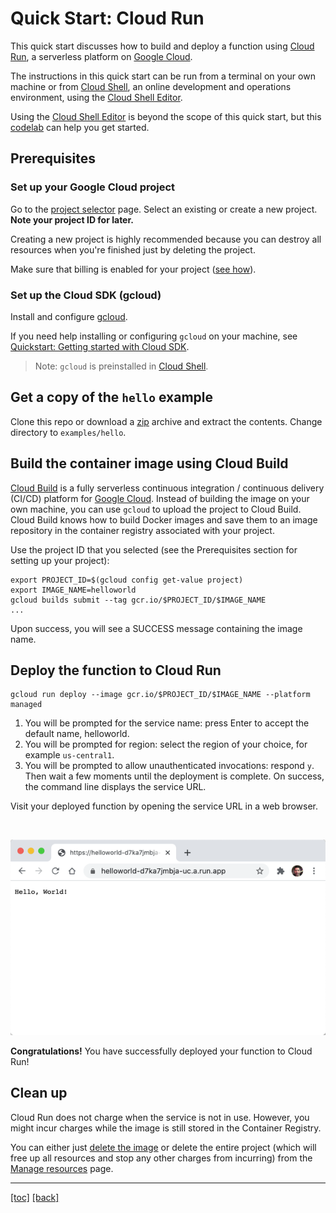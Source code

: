 # Quick Start: Cloud Run

This quick start discusses how to build and deploy a function using
[Cloud Run], a serverless platform on [Google Cloud].

The instructions in this quick start can be run from a terminal on your own
machine or from [Cloud Shell], an online development and operations environment,
using the [Cloud Shell Editor].

Using the [Cloud Shell Editor] is beyond the scope of this quick start, but
this [codelab] can help you get started.

## Prerequisites

### Set up your Google Cloud project

Go to the [project selector] page. Select an existing or create a new
project. **Note your project ID for later.**

Creating a new project is highly recommended because you can destroy all
resources when you're finished just by deleting the project.

Make sure that billing is enabled for your project ([see how]).

### Set up the Cloud SDK (gcloud)

Install and configure [gcloud].

If you need help installing or configuring `gcloud` on your machine, see
[Quickstart: Getting started with Cloud SDK][quickstart].

> Note: `gcloud` is preinstalled in [Cloud Shell].

## Get a copy of the `hello` example

Clone this repo or download a [zip] archive and extract the contents. Change
directory to `examples/hello`.

## Build the container image using Cloud Build

[Cloud Build] is a fully serverless continuous integration / continuous delivery
(CI/CD) platform for [Google Cloud]. Instead of building the image on your own
machine, you can use `gcloud` to upload the project to Cloud Build. Cloud Build
knows how to build Docker images and save them to an image repository in the
container registry associated with your project.

Use the project ID that you selected (see the Prerequisites section for setting
up your project):

```shell
export PROJECT_ID=$(gcloud config get-value project)
export IMAGE_NAME=helloworld
gcloud builds submit --tag gcr.io/$PROJECT_ID/$IMAGE_NAME
...
```

Upon success, you will see a SUCCESS message containing the image name.

## Deploy the function to Cloud Run

```shell
gcloud run deploy --image gcr.io/$PROJECT_ID/$IMAGE_NAME --platform managed
```

1. You will be prompted for the service name: press Enter to accept the default
   name, helloworld.
1. You will be prompted for region: select the region of your choice, for
   example `us-central1`.
1. You will be prompted to allow unauthenticated invocations: respond `y`. Then
   wait a few moments until the deployment is complete. On success, the command
   line displays the service URL.

Visit your deployed function by opening the service URL in a web browser.

<br>

![img.png](assets/helloworld-browser.png)

**Congratulations!** You have successfully deployed your function to Cloud Run!

## Clean up

Cloud Run does not charge when the service is not in use. However, you might
incur charges while the image is still stored in the Container Registry.

You can either just [delete the image] or delete the entire project (which will
free up all resources and stop any other charges from incurring) from
the [Manage resources] page.

---
[[toc]](../README.md) [[back]](02-quick-start-docker.md)

[Cloud Build]: https://cloud.google.com/cloud-build

[Cloud Run]: https://cloud.google.com/run

[Cloud Shell]: https://cloud.google.com/shell

[Cloud Shell Editor]: https://shell.cloud.google.com/?show=ide&environment_deployment=ide

[codelab]: https://codelabs.developers.google.com/codelabs/cloud-shell

[delete the image]: https://cloud.google.com/container-registry/docs/managing#deleting_images

[gcloud]: https://cloud.google.com/sdk/docs/install

[Google Cloud]: https://cloud.google.com/gcp

[incur charges]: https://cloud.google.com/container-registry/pricing

[Manage resources]: https://console.cloud.google.com/iam-admin/projects

[project selector]: https://console.cloud.google.com/projectselector2/home/dashboard

[quickstart]: https://cloud.google.com/sdk/docs/quickstart

[see how]: https://cloud.google.com/billing/docs/how-to/modify-project

[zip]: https://github.com/GoogleCloudPlatform/functions-framework-dart/archive/main.zip

